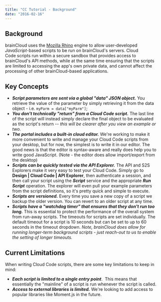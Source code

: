 ```yaml
---
title: "CC Tutorial - Background"
date: "2016-02-16"
---
```


## Background

brainCloud uses the [Mozilla Rhino](https://developer.mozilla.org/en-US/docs/Mozilla/Projects/Rhino) engine to allow user-developed _JavaScript_\-based scripts to be run on brainCloud's servers. Cloud Code scripts run within a secure sandbox that provides access to brainCloud's API methods, while at the same time ensuring that the scripts are limited to accessing the app's own private data, and cannot affect the processing of other brainCloud-based applications.

## Key Concepts

- _**Script parameters are sent via a global "data" JSON object.**_ You retrieve the value of the parameter by simply retrieving it from the data object - i.e. `myParm = data["myParm"]`;
- _**You don't technically "return" from a Cloud Code script.**_ The last line of the script will instead simply declare the final object to be evaluated as the script's return -- _this will be clearer after you view an example or two._
- _**The portal includes a built-in cloud editor.**_ We're working to make it more convenient to write and manage your Cloud Code scripts from your desktop, but for now, the simplest is to write it in our editor. The good news is that the editor is syntax-aware and really does help you to write good JavaScript. (Note - the editor does allow import/export from the desktop)
- _**Scripts can be quickly tested via the API Explorer.**_ The API and S2S Explorers make it very easy to test your Cloud Code. Simply go to **Design | Cloud Code | API Explorer**, then authenticate a session, and then call your script using the _**Script**_ service and the appropriate _**Run Script**_ operation. The explorer will even pull your example parameters from the script definitions, so it's pretty quick and simple to execute.
- _**Scripts are versioned.**_ Every time you save a new copy of a script we backup the older version. You can revert to an older script at any time.
- _**Scripts have a "watchdog timer" that ensures that they don't run too long.**_ This is essential to protect the performance of the overall system from run-away scripts. The timeouts for scripts are set individually. The default timeout for a script is 10 seconds but can be set to up to 60 seconds in the timeout dropdown. _Note, brainCloud does allow for running longer-term background scripts - just reach-out to us to enable the setting of longer timeouts._

## Current Limitations

When writing Cloud Code scripts, there are some key limitations to keep in mind:

- _**Each script is limited to a single entry point**_.  This means that essentially the "mainline" of a script is run whenever the script is called.
- _**Access to external libraries is limited.**_ We're looking to add access to popular libraries like Moment.js in the future.
